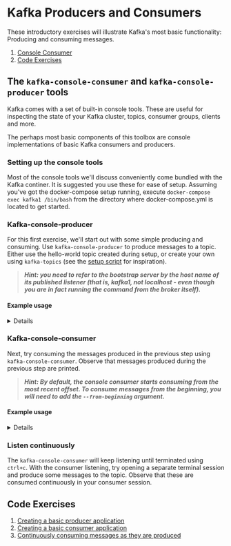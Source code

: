 # Kafka Producers and Consumers
These introductory exercises will illustrate Kafka's most basic functionality: Producing and consuming messages.

1. [Console Consumer](#the-kafka-console-consumer-and-kafka-console-producer-tools)
2. [Code Exercises](#code-exercises)

## The `kafka-console-consumer` and `kafka-console-producer` tools
Kafka comes with a set of built-in console tools. These are useful for inspecting the state of your Kafka cluster, topics,
consumer groups, clients and more. 

The perhaps most basic components of this toolbox are console implementations of basic Kafka consumers and producers. 

### Setting up the console tools
Most of the console tools we'll discuss conveniently come bundled with the Kafka continer. It is suggested you use these
for ease of setup. Assuming you've got the docker-compose setup running, execute `docker-compose exec kafka1 /bin/bash` 
from the directory where docker-compose.yml is located to get started.

### Kafka-console-producer
 For this first exercise, we'll start out with some simple producing and consuming. 
 Use `kafka-console-producer` to produce messages to a topic. Either use the hello-world topic created during setup, or
create your own using `kafka-topics` (see the [setup script](../exercise_setup/create_topics.sh) for inspiration).

>**_Hint: you need to refer to the bootstrap server by the host name of its published listener
(that is, kafka1, not localhost - even though you are in fact running the command from the broker itself)._**

#### Example usage
<details>

> `kafka-console-producer --bootstrap-server kafka1:9092 --topic hello-world`, then input messages interactively.

Alternatively, `echo "Test123" | kafka-console-producer --bootstrap-server kafka1:9092 --topic hello-world` to input a single message.
</details>

### Kafka-console-consumer
Next, try consuming the messages produced in the previous step using `kafka-console-consumer`. Observe that messages produced during the previous step are printed. 

>**_Hint: By default, the console consumer starts consuming from the most recent offset. To consume messages from the beginning, you will need to add the `--from-beginning` argument._** 

#### Example usage
<details>

> `kafka-console-consumer --bootstrap-server kafka1:9092 --from-beginning --topic hello-world`
</details>

### Listen continuously
The `kafka-console-consumer` will keep listening until terminated using `ctrl+c`. With the consumer listening, try opening a separate
terminal session and produce some messages to the topic. Observe that these are consumed continuously in your consumer session.

## Code Exercises
1. [Creating a basic producer application](../src/exercises/kotlin/tasks/basics/1_CreateProducer.kt)
2. [Creating a basic consumer application](../src/exercises/kotlin/tasks/basics/2_CreateConsumer.kt)
3. [Continuously consuming messages as they are produced](../src/exercises/kotlin/tasks/basics/3_LongRunningConsumer.kt)
